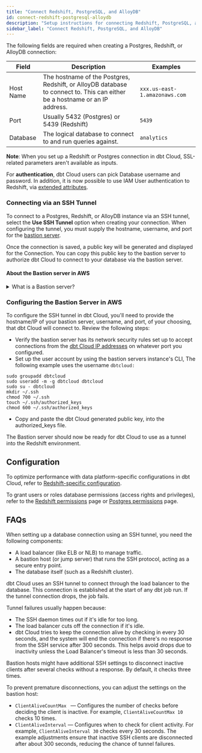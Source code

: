 ```yaml
---
title: "Connect Redshift, PostgreSQL, and AlloyDB"
id: connect-redshift-postgresql-alloydb
description: "Setup instructions for connecting Redshift, PostgreSQL, and AlloyDBnpm to dbt Cloud"
sidebar_label: "Connect Redshift, PostgreSQL, and AlloyDB"
---
```


The following fields are required when creating a Postgres, Redshift, or AlloyDB connection:

| Field | Description | Examples |
| ----- | ----------- | -------- |
| Host Name | The hostname of the Postgres, Redshift, or AlloyDB database to connect to. This can either be a hostname or an IP address. | `xxx.us-east-1.amazonaws.com` |
| Port | Usually 5432 (Postgres) or 5439 (Redshift) | `5439` |
| Database | The logical database to connect to and run queries against. | `analytics` |

**Note**: When you set up a Redshift or Postgres connection in dbt Cloud, SSL-related parameters aren't available as inputs. 

<Lightbox src="/img/docs/dbt-cloud/cloud-configuring-dbt-cloud/postgres-redshift-connection.png" width="70%" title="Configuring a Redshift connection"/>

For **authentication**, dbt Cloud users can pick Database username and password. In addition, it is now possible to use IAM User authentication to Redshift, via [extended attributes](/docs/core/connect-data-platform/redshift-setup#authentication-parameters).


### Connecting via an SSH Tunnel

To connect to a Postgres, Redshift, or AlloyDB instance via an SSH tunnel, select the **Use SSH Tunnel** option when creating your connection. When configuring the tunnel, you must supply the hostname, username, and port for the [bastion server](#about-the-bastion-server-in-aws).

Once the connection is saved, a public key will be generated and displayed for the Connection. You can copy this public key to the bastion server to authorize dbt Cloud to connect to your database via the bastion server.

<Lightbox src="/img/docs/dbt-cloud/cloud-configuring-dbt-cloud/postgres-redshift-ssh-tunnel.png" width="70%" title="A generated public key for a Redshift connection"/>

#### About the Bastion server in AWS

<details>
  <summary>What is a Bastion server?</summary>
  <div>
    <div>A bastion server in <a href="https://aws.amazon.com/blogs/security/how-to-record-ssh-sessions-established-through-a-bastion-host/">Amazon Web Services (AWS)</a> is a host that allows dbt Cloud to open an SSH connection. <br></br>
    
dbt Cloud only sends queries and doesn't transmit large data volumes. This means the bastion server can run on an AWS instance of any size, like a t2.small instance or t2.micro.<br></br><br></br>
    
Make sure the location of the instance is the same Virtual Private Cloud (VPC) as the Redshift instance, and configure the security group for the bastion server to ensure that it's able to connect to the warehouse port.
    </div>
  </div>
</details>


### Configuring the Bastion Server in AWS

To configure the SSH tunnel in dbt Cloud, you'll need to provide the hostname/IP of your bastion server, username, and port, of your choosing, that dbt Cloud will connect to. Review the following steps:

- Verify the bastion server has its network security rules set up to accept connections from the [dbt Cloud IP addresses](/docs/cloud/about-cloud/access-regions-ip-addresses) on whatever port you configured.
- Set up the user account by using the bastion servers instance's CLI, The following example uses the username `dbtcloud:`
    
```shell
sudo groupadd dbtcloud
sudo useradd -m -g dbtcloud dbtcloud
sudo su - dbtcloud
mkdir ~/.ssh
chmod 700 ~/.ssh
touch ~/.ssh/authorized_keys
chmod 600 ~/.ssh/authorized_keys
```  

- Copy and paste the dbt Cloud generated public key, into the authorized_keys file.

The Bastion server should now be ready for dbt Cloud to use as a tunnel into the Redshift environment.


## Configuration

To optimize performance with data platform-specific configurations in dbt Cloud, refer to [Redshift-specific configuration](/reference/resource-configs/redshift-configs).

To grant users or roles database permissions (access rights and privileges), refer to the [Redshift permissions](/reference/database-permissions/redshift-permissions) page or [Postgres permissions](/reference/database-permissions/postgres-permissions) page.

## FAQs

<detailsToggle alt_header="Database Error - could not connect to server: Connection timed out">
When setting up a database connection using an SSH tunnel, you need the following components:

- A load balancer (like ELB or NLB) to manage traffic.
- A bastion host (or jump server) that runs the SSH protocol, acting as a secure entry point.
- The database itself (such as a Redshift cluster).

dbt Cloud uses an SSH tunnel to connect through the load balancer to the database. This connection is established at the start of any dbt job run. If the tunnel connection drops, the job fails.

Tunnel failures usually happen because:

- The SSH daemon times out if it's idle for too long.
- The load balancer cuts off the connection if it's idle.
- dbt Cloud tries to keep the connection alive by checking in every 30 seconds, and the system will end the connection if there's no response from the SSH service after 300 seconds. This helps avoid drops due to inactivity unless the Load Balancer's timeout is less than 30 seconds.

Bastion hosts might have additional SSH settings to disconnect inactive clients after several checks without a response. By default, it checks three times.

To prevent premature disconnections, you can adjust the settings on the bastion host:

- `ClientAliveCountMax ` &mdash; Configures the number of checks before deciding the client is inactive. For example, `ClientAliveCountMax 10` checks 10 times.
- `ClientAliveInterval` &mdash; Configures when to check for client activity. For example, `ClientAliveInterval 30` checks every 30 seconds.
The example adjustments ensure that inactive SSH clients are disconnected after about 300 seconds, reducing the chance of tunnel failures.

</detailsToggle>
